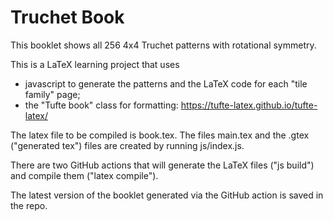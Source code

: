 # Truchet Book

This booklet shows all 256 4x4 Truchet patterns with rotational symmetry.

This is a LaTeX learning project that uses 
- javascript to generate the patterns and the LaTeX code for each "tile family" page;
- the "Tufte book" class for formatting: https://tufte-latex.github.io/tufte-latex/

The latex file to be compiled is book.tex. The files main.tex and the .gtex ("generated tex") files are created by running js/index.js.

There are two GitHub actions that will generate the LaTeX files ("js build") and compile them ("latex compile"). 

The latest version of the booklet generated via the GitHub action is saved in the repo.